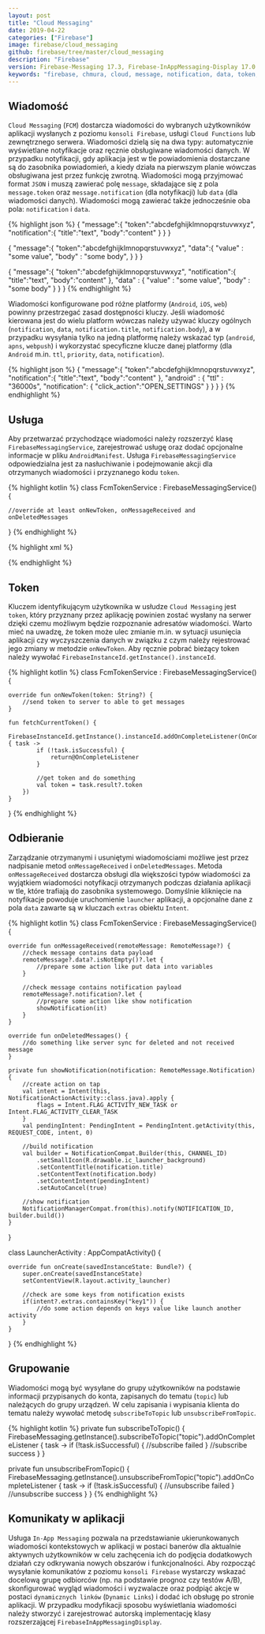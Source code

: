 ```yaml
---
layout: post
title: "Cloud Messaging"
date: 2019-04-22
categories: ["Firebase"]
image: firebase/cloud_messaging
github: firebase/tree/master/cloud_messaging
description: "Firebase"
version: Firebase-Messaging 17.3, Firebase-InAppMessaging-Display 17.0
keywords: "firebase, chmura, cloud, message, notification, data, token, topic, send, receive, in-app messaging, android, programowanie, programming"
---
```


## Wiadomość
`Cloud Messaging` (`FCM`) dostarcza wiadomości do wybranych użytkowników aplikacji wysłanych z poziomu `konsoli Firebase`, usługi `Cloud Functions` lub zewnętrznego serwera. Wiadomości dzielą się na dwa typy: automatycznie wyświetlane notyfikacje oraz ręcznie obsługiwane wiadomości danych. W przypadku notyfikacji, gdy aplikacja jest w tle powiadomienia dostarczane są do zasobnika powiadomień, a kiedy działa na pierwszym planie wówczas obsługiwana jest przez funkcję zwrotną. Wiadomości mogą przyjmować format `JSON` i muszą zawierać polę `message`, składające się z pola `message.token` oraz `message.notification` (dla notyfikacji) lub `data` (dla wiadomości danych). Wiadomości mogą zawierać także jednocześnie oba pola: `notification` i `data`.

{% highlight json %}
{
  "message":{
    "token":"abcdefghijklmnopqrstuvwxyz",
    "notification":{
      "title":"text",
      "body":"content"
    }
  }
}

{
  "message":{
    "token":"abcdefghijklmnopqrstuvwxyz",
    "data":{
      "value" : "some value",
      "body" : "some body",
    }
  }
}

{
  "message":{
    "token":"abcdefghijklmnopqrstuvwxyz",
    "notification":{
      "title":"text",
      "body":"content"
    },
    "data" : {
      "value" : "some value",
      "body" : "some body"
    }
  }
}
{% endhighlight %}

Wiadomości konfigurowane pod różne platformy (`Android`, `iOS`, `web`) powinny przestrzegać zasad dostępności kluczy. Jeśli wiadomość kierowana jest do wielu platform wówczas należy używać kluczy ogólnych (`notification`, `data`, `notification.title`, `notification.body`), a w przypadku wysyłania tylko na jedną platformę należy wskazać typ (`android`, `apns`, `webpush`) i wykorzystać specyficzne klucze danej platformy (dla `Android` m.in. `ttl`, `priority`, `data`, `notification`).

{% highlight json %}
{
  "message":{
    "token":"abcdefghijklmnopqrstuvwxyz",
    "notification":{
      "title":"text",
      "body":"content"
    },
    "android" : {
      "ttl" : "36000s",
      "notification": {
        "click_action":"OPEN_SETTINGS"
      }
    }
  }
}
{% endhighlight %}

## Usługa
Aby przetwarzać przychodzące wiadomości należy rozszerzyć klasę `FirebaseMessagingService`, zarejestrować usługę oraz dodać opcjonalne informacje w pliku `AndroidManifest`. Usługa `FirebaseMessagingService` odpowiedzialna jest za nasłuchiwanie i podejmowanie akcji dla otrzymanych wiadomości i przyznanego kodu `token`.

{% highlight kotlin %}
class FcmTokenService : FirebaseMessagingService() {

    //override at least onNewToken, onMessageReceived and onDeletedMessages
}
{% endhighlight %}

{% highlight xml %}
<!-- register service -->
<service android:name=".FcmTokenService">
    <intent-filter>
        <action android:name="com.google.firebase.MESSAGING_EVENT" />
    </intent-filter>
</service>

<!-- optional add defaults -->
<meta-data
    android:name="com.google.firebase.messaging.default_notification_icon"
    android:resource="@drawable/ic_notification" />
<meta-data
    android:name="com.google.firebase.messaging.default_notification_color"
    android:resource="@color/colorNotification" />
<meta-data
    android:name="com.google.firebase.messaging.default_notification_channel_id"
    android:value="@string/notification_channel_id" />
{% endhighlight %}

## Token
Kluczem identyfikującym użytkownika w usłudze `Cloud Messaging` jest `token`, który przyznany przez aplikację powinien zostać wysłany na serwer dzięki czemu możliwym będzie rozpoznanie adresatów wiadomości. Warto mieć na uwadzę, że token może ulec zmianie m.in. w sytuacji usunięcia aplikacji czy wyczyszczenia danych w związku z czym należy rejestrować jego zmiany w metodzie `onNewToken`. Aby ręcznie pobrać bieżący token należy wywołać `FirebaseInstanceId.getInstance().instanceId`.

{% highlight kotlin %}
class FcmTokenService : FirebaseMessagingService() {

    override fun onNewToken(token: String?) {
        //send token to server to able to get messages
    }

    fun fetchCurrentToken() {
        FirebaseInstanceId.getInstance().instanceId.addOnCompleteListener(OnCompleteListener { task ->
            if (!task.isSuccessful) {
                return@OnCompleteListener
            }

            //get token and do something
            val token = task.result?.token
        })
    }
}
{% endhighlight %}

## Odbieranie
Zarządzanie otrzymanymi i usuniętymi wiadomościami możliwe jest przez nadpisanie metod `onMessageReceived` i `onDeletedMessages`. Metoda `onMessageReceived` dostarcza obsługi dla większości typów wiadomości za wyjątkiem wiadomości notyfikacji otrzymanych podczas działania aplikacji w tle, które trafiają do zasobnika systemowego. Domyślnie kliknięcie na notyfikacje powoduje uruchomienie `launcher` aplikacji, a opcjonalne dane z pola `data` zawarte są w kluczach `extras` obiektu `Intent`.

{% highlight kotlin %}
class FcmTokenService : FirebaseMessagingService() {

    override fun onMessageReceived(remoteMessage: RemoteMessage?) {
        //check message contains data payload
        remoteMessage?.data?.isNotEmpty()?.let {
            //prepare some action like put data into variables
        }

        //check message contains notification payload
        remoteMessage?.notification?.let {
            //prepare some action like show notification
            showNotification(it)
        }
    }

    override fun onDeletedMessages() {
        //do something like server sync for deleted and not received message
    }

    private fun showNotification(notification: RemoteMessage.Notification) {
        //create action on tap
        val intent = Intent(this, NotificationActionActivity::class.java).apply {
            flags = Intent.FLAG_ACTIVITY_NEW_TASK or Intent.FLAG_ACTIVITY_CLEAR_TASK
        }
        val pendingIntent: PendingIntent = PendingIntent.getActivity(this, REQUEST_CODE, intent, 0)

        //build notification
        val builder = NotificationCompat.Builder(this, CHANNEL_ID)
            .setSmallIcon(R.drawable.ic_launcher_background)
            .setContentTitle(notification.title)
            .setContentText(notification.body)
            .setContentIntent(pendingIntent)
            .setAutoCancel(true)

        //show notification
        NotificationManagerCompat.from(this).notify(NOTIFICATION_ID, builder.build())
    }
}

class LauncherActivity : AppCompatActivity() {

    override fun onCreate(savedInstanceState: Bundle?) {
        super.onCreate(savedInstanceState)
        setContentView(R.layout.activity_launcher)

        //check are some keys from notification exists 
        if(intent?.extras.containsKey("key1")) {
            //do some action depends on keys value like launch another activity
        }
    }
}
{% endhighlight %}

## Grupowanie
Wiadomości mogą być wysyłane do grupy użytkowników na podstawie informacji przypisanych do konta, zapisanych do tematu (`topic`) lub należących do grupy urządzeń. W celu zapisania i wypisania klienta do tematu należy wywołać metodę `subscribeToTopic` lub `unsubscribeFromTopic`.

{% highlight kotlin %}
private fun subscribeToTopic() {
    FirebaseMessaging.getInstance().subscribeToTopic("topic").addOnCompleteListener { task ->
        if (!task.isSuccessful) {
            //subscribe failed
        }
        //subscribe success
    }
}

private fun unsubscribeFromTopic() {
    FirebaseMessaging.getInstance().unsubscribeFromTopic("topic").addOnCompleteListener { task ->
        if (!task.isSuccessful) {
            //unsubscribe failed
        }
        //unsubscribe success
    }
}
{% endhighlight %}

## Komunikaty w aplikacji
Usługa `In-App Messaging` pozwala na przedstawianie ukierunkowanych wiadomości kontekstowych w aplikacji w postaci banerów dla aktualnie aktywnych użytkowników w celu zachęcenia ich do podjęcia dodatkowych działań czy odkrywania nowych obszarów i funkcjonalności. Aby rozpocząć wysyłanie komunikatów z poziomu `konsoli Firebase` wystarczy wskazać docelową grupę odbiorców (np. na podstawie prognoz czy testów A/B), skonfigurować wygląd wiadomości i wyzwalacze oraz podpiąć akcje w postaci `dynamicznych linków` (`Dynamic Links`) i dodać ich obsługę po stronie aplikacji. W przypadku modyfikacji sposobu wyświetlania wiadomości należy stworzyć i zarejestrować autorską implementację klasy rozszerzającej `FirebaseInAppMessagingDisplay`.